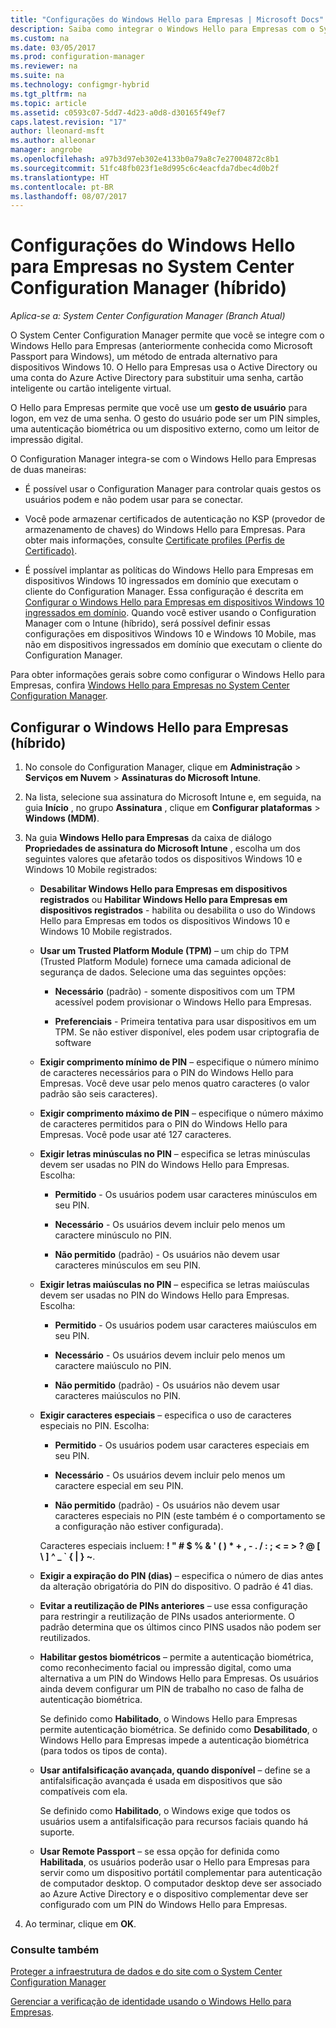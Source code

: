 ```yaml
---
title: "Configurações do Windows Hello para Empresas | Microsoft Docs"
description: Saiba como integrar o Windows Hello para Empresas com o System Center Configuration Manager.
ms.custom: na
ms.date: 03/05/2017
ms.prod: configuration-manager
ms.reviewer: na
ms.suite: na
ms.technology: configmgr-hybrid
ms.tgt_pltfrm: na
ms.topic: article
ms.assetid: c0593c07-5dd7-4d23-a0d8-d30165f49ef7
caps.latest.revision: "17"
author: lleonard-msft
ms.author: alleonar
manager: angrobe
ms.openlocfilehash: a97b3d97eb302e4133b0a79a8c7e27004872c8b1
ms.sourcegitcommit: 51fc48fb023f1e8d995c6c4eacfda7dbec4d0b2f
ms.translationtype: HT
ms.contentlocale: pt-BR
ms.lasthandoff: 08/07/2017
---
```

# <a name="windows-hello-for-business-settings-in-system-center-configuration-manager-hybrid"></a>Configurações do Windows Hello para Empresas no System Center Configuration Manager (híbrido)

*Aplica-se a: System Center Configuration Manager (Branch Atual)*

O System Center Configuration Manager permite que você se integre com o Windows Hello para Empresas (anteriormente conhecida como Microsoft Passport para Windows), um método de entrada alternativo para dispositivos Windows 10. O Hello para Empresas usa o Active Directory ou uma conta do Azure Active Directory para substituir uma senha, cartão inteligente ou cartão inteligente virtual.  

O Hello para Empresas permite que você use um **gesto de usuário** para logon, em vez de uma senha. O gesto do usuário pode ser um PIN simples, uma autenticação biométrica ou um dispositivo externo, como um leitor de impressão digital.  

 O Configuration Manager integra-se com o Windows Hello para Empresas de duas maneiras:  

-   É possível usar o Configuration Manager para controlar quais gestos os usuários podem e não podem usar para se conectar.  

-   Você pode armazenar certificados de autenticação no KSP (provedor de armazenamento de chaves) do Windows Hello para Empresas. Para obter mais informações, consulte [Certificate profiles (Perfis de Certificado)](create-pfx-certificate-profiles.md).  

- É possível implantar as políticas do Windows Hello para Empresas em dispositivos Windows 10 ingressados em domínio que executam o cliente do Configuration Manager. Essa configuração é descrita em [Configurar o Windows Hello para Empresas em dispositivos Windows 10 ingressados em domínio](../../protect/deploy-use/windows-hello-for-business-settings.md#configure-windows-hello-for-business-on-domain-joined-windows-10-devices). Quando você estiver usando o Configuration Manager com o Intune (híbrido), será possível definir essas configurações em dispositivos Windows 10 e Windows 10 Mobile, mas não em dispositivos ingressados em domínio que executam o cliente do Configuration Manager.   

Para obter informações gerais sobre como configurar o Windows Hello para Empresas, confira [Windows Hello para Empresas no System Center Configuration Manager](../../protect/deploy-use/windows-hello-for-business-settings.md).

## <a name="configure-windows-hello-for-business-settings-hybrid"></a>Configurar o Windows Hello para Empresas (híbrido)  

1.  No console do Configuration Manager, clique em **Administração** > **Serviços em Nuvem** > **Assinaturas do Microsoft Intune**.  

3.  Na lista, selecione sua assinatura do Microsoft Intune e, em seguida, na guia **Início** , no grupo **Assinatura** , clique em **Configurar plataformas** > **Windows (MDM)**.  

4.  Na guia **Windows Hello para Empresas** da caixa de diálogo **Propriedades de assinatura do Microsoft Intune** , escolha um dos seguintes valores que afetarão todos os dispositivos Windows 10 e Windows 10 Mobile registrados:  

    -   **Desabilitar Windows Hello para Empresas em dispositivos registrados** ou **Habilitar Windows Hello para Empresas em dispositivos registrados** - habilita ou desabilita o uso do Windows Hello para Empresas em todos os dispositivos Windows 10 e Windows 10 Mobile registrados.  

    -   **Usar um Trusted Platform Module (TPM)** – um chip do TPM (Trusted Platform Module) fornece uma camada adicional de segurança de dados. Selecione uma das seguintes opções:  

        -   **Necessário** (padrão) - somente dispositivos com um TPM acessível podem provisionar o Windows Hello para Empresas.  

        -   **Preferenciais** - Primeira tentativa para usar dispositivos em um TPM. Se não estiver disponível, eles podem usar criptografia de software  

    -   **Exigir comprimento mínimo de PIN** – especifique o número mínimo de caracteres necessários para o PIN do Windows Hello para Empresas. Você deve usar pelo menos quatro caracteres (o valor padrão são seis caracteres).  

    -   **Exigir comprimento máximo de PIN** – especifique o número máximo de caracteres permitidos para o PIN do Windows Hello para Empresas. Você pode usar até 127 caracteres.  

    -   **Exigir letras minúsculas no PIN** – especifica se letras minúsculas devem ser usadas no PIN do Windows Hello para Empresas. Escolha:  

        -   **Permitido** - Os usuários podem usar caracteres minúsculos em seu PIN.  

        -   **Necessário** - Os usuários devem incluir pelo menos um caractere minúsculo no PIN.  

        -   **Não permitido** (padrão) - Os usuários não devem usar caracteres minúsculos em seu PIN.  

    -   **Exigir letras maiúsculas no PIN** – especifica se letras maiúsculas devem ser usadas no PIN do Windows Hello para Empresas. Escolha:  

        -   **Permitido** - Os usuários podem usar caracteres maiúsculos em seu PIN.  

        -   **Necessário** - Os usuários devem incluir pelo menos um caractere maiúsculo no PIN.  

        -   **Não permitido** (padrão) - Os usuários não devem usar caracteres maiúsculos no PIN.  

    -   **Exigir caracteres especiais** – especifica o uso de caracteres especiais no PIN. Escolha:  

        -   **Permitido** - Os usuários podem usar caracteres especiais em seu PIN.  

        -   **Necessário** - Os usuários devem incluir pelo menos um caractere especial em seu PIN.  

        -   **Não permitido** (padrão) - Os usuários não devem usar caracteres especiais no PIN (este também é o comportamento se a configuração não estiver configurada).  

         Caracteres especiais incluem: **! " # $ % & ' ( ) \* + , - . / : ; < = > ? @ [ \ ] ^ _ ` { &#124; } ~**.  

    -   **Exigir a expiração do PIN (dias)** – especifica o número de dias antes da alteração obrigatória do PIN do dispositivo. O padrão é 41 dias.  

    -   **Evitar a reutilização de PINs anteriores** – use essa configuração para restringir a reutilização de PINs usados anteriormente. O padrão determina que os últimos cinco PINS usados não podem ser reutilizados.  

    -   **Habilitar gestos biométricos** – permite a autenticação biométrica, como reconhecimento facial ou impressão digital, como uma alternativa a um PIN do Windows Hello para Empresas. Os usuários ainda devem configurar um PIN de trabalho no caso de falha de autenticação biométrica.  

         Se definido como **Habilitado**, o Windows Hello para Empresas permite autenticação biométrica.  Se definido como **Desabilitado**, o Windows Hello para Empresas impede a autenticação biométrica (para todos os tipos de conta).  

    -   **Usar antifalsificação avançada, quando disponível** – define se a antifalsificação avançada é usada em dispositivos que são compatíveis com ela.  

         Se definido como **Habilitado**, o Windows exige que todos os usuários usem a antifalsificação para recursos faciais quando há suporte.  

    -   **Usar Remote Passport** – se essa opção for definida como **Habilitada**, os usuários poderão usar o Hello para Empresas para servir como um dispositivo portátil complementar para autenticação de computador desktop. O computador desktop deve ser associado ao Azure Active Directory e o dispositivo complementar deve ser configurado com um PIN do Windows Hello para Empresas.  

5.  Ao terminar, clique em **OK**.  

### <a name="see-also"></a>Consulte também  
 [Proteger a infraestrutura de dados e do site com o System Center Configuration Manager](../../protect/understand/protect-data-and-site-infrastructure.md)

 [Gerenciar a verificação de identidade usando o Windows Hello para Empresas](https://technet.microsoft.com/itpro/windows/keep-secure/manage-identity-verification-using-microsoft-passport).  

